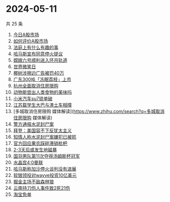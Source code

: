 # 2024-05-11

共 25 条

<!-- BEGIN -->
<!-- 最后更新时间 Sat May 11 2024 15:12:02 GMT+0800 (China Standard Time) -->

1. [今日A股市场](https://www.zhihu.com/search?q=今日A股市场)
1. [如何评价A股市场](https://www.zhihu.com/search?q=如何评价A股市场)
1. [法庭上有什么有趣的事](https://www.zhihu.com/search?q=法庭上有什么有趣的事)
1. [哈马斯宣布同意停火提议](https://www.zhihu.com/search?q=哈马斯宣布同意停火提议)
1. [嫦娥六号顺利进入环月轨道](https://www.zhihu.com/search?q=嫦娥六号顺利进入环月轨道)
1. [世界微笑日](https://www.zhihu.com/search?q=世界微笑日)
1. [椰树涉擦边广告被罚40万](https://www.zhihu.com/search?q=椰树涉擦边广告被罚40万)
1. [广东300吨「冻眠荔枝」上市](https://www.zhihu.com/search?q=广东300吨「冻眠荔枝」上市)
1. [杭州全面取消住房限购](https://www.zhihu.com/search?q=杭州全面取消住房限购)
1. [动物能尝出人类食物的美味吗](https://www.zhihu.com/search?q=动物能尝出人类食物的美味吗)
1. [小米汽车su7锁单破](https://www.zhihu.com/search?q=小米汽车su7锁单破)
1. [江苏载学生大巴与渣土车相撞](https://www.zhihu.com/search?q=江苏载学生大巴与渣土车相撞)
1. [多城取消住房限购 媒体解读](https://www.zhihu.com/search?q=多城取消住房限购
   媒体解读)
1. [警方通报水泥封尸案](https://www.zhihu.com/search?q=警方通报水泥封尸案)
1. [拜登：美国容不下反犹太主义](https://www.zhihu.com/search?q=拜登：美国容不下反犹太主义)
1. [知情人称水泥封尸案嫌犯已被抓](https://www.zhihu.com/search?q=知情人称水泥封尸案嫌犯已被抓)
1. [官方回应果农踩碎滞销枇杷](https://www.zhihu.com/search?q=官方回应果农踩碎滞销枇杷)
1. [2-3天后或发生地磁暴](https://www.zhihu.com/search?q=2-3天后或发生地磁暴)
1. [国羽男队第11次夺得汤姆斯杯冠军](https://www.zhihu.com/search?q=国羽男队第11次夺得汤姆斯杯冠军)
1. [水晶宫4:0曼联](https://www.zhihu.com/search?q=水晶宫4:0曼联)
1. [哈马斯称加沙停火谈判没有进展](https://www.zhihu.com/search?q=哈马斯称加沙停火谈判没有进展)
1. [软银领投对wayve投资10亿美元](https://www.zhihu.com/search?q=软银领投对wayve投资10亿美元)
1. [掘金主场不敌森林狼](https://www.zhihu.com/search?q=掘金主场不敌森林狼)
1. [云南持刀伤人事件致2死21伤](https://www.zhihu.com/search?q=云南持刀伤人事件致2死21伤)
1. [淘宝免单](https://www.zhihu.com/search?q=淘宝免单)

<!-- END -->
